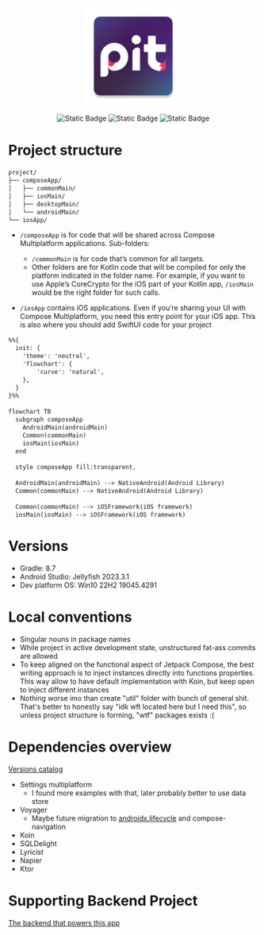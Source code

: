 <p align="center">
    <img src="composeApp/src/main/res/mipmap-xxxhdpi/ic_icon.webp" height="200px"  alt="project logo"/>
</p>
<p align="center">
    <img alt="Static Badge" src="https://img.shields.io/badge/android-gray?logo=android">
    <img alt="Static Badge" src="https://img.shields.io/badge/windows-gray?logo=windows&logoColor=blue">
    <img alt="Static Badge" src="https://img.shields.io/badge/linux-gray?logo=linux">
</p>

# Project structure

```
project/
├── composeApp/
│   ├── commonMain/
│   ├── iosMain/
│   ├── desktopMain/
│   └── androidMain/
└── iosApp/
```

* `/composeApp` is for code that will be shared across Compose Multiplatform applications.
  Sub-folders:
    - `/commonMain` is for code that’s common for all targets.
    - Other folders are for Kotlin code that will be compiled for only the platform indicated in the
      folder name.
      For example, if you want to use Apple’s CoreCrypto for the iOS part of your Kotlin app,
      `/iosMain` would be the right folder for such calls.

* `/iosApp` contains iOS applications. Even if you’re sharing your UI with Compose Multiplatform,
  you need this entry point for your iOS app. This is also where you should add SwiftUI code for
  your project

```mermaid
%%{
  init: {
    'theme': 'neutral',
    'flowchart': { 
        'curve': 'natural',
    },
  }
}%%

flowchart TB
  subgraph composeApp
    AndroidMain(androidMain)
    Common(commonMain)
    iosMain(iosMain)
  end

  style composeApp fill:transparent, 

  AndroidMain(androidMain) --> NativeAndroid(Android Library)
  Common(commonMain) --> NativeAndroid(Android Library)

  Common(commonMain) --> iOSFramework(iOS framework)
  iosMain(iosMain) --> iOSFramework(iOS framework)
```

# Versions

- Gradle: 8.7
- Android Studio: Jellyfish 2023.3.1
- Dev platform OS: Win10 22H2 19045.4291

# Local conventions

- Singular nouns in package names
- While project in active development state, unstructured fat-ass commits are allowed
- To keep aligned on the functional aspect of Jetpack Compose, the best writing approach is to
  inject instances directly into functions properties. This way allow to have default implementation
  with Koin, but keep open to inject different instances
- Nothing worse imo than create "util" folder with bunch of general shit. That's better to honestly
  say "idk wft located here but I need this", so unless project structure is forming, "wtf" packages
  exists :(

# Dependencies overview

[Versions catalog](/gradle/libs.versions.toml)

- Settings multiplatform
    - I found more examples with that, later probably better to use data store
- Voyager
    - Maybe future migration
      to [androidx.lifecycle](https://developer.android.com/jetpack/androidx/releases/lifecycle) and
      compose-navigation
- Koin
- SQLDelight
- Lyricist
- Napier
- Ktor

# Supporting Backend Project

[The backend that powers this app](https://github.com/Smart-Health-LLC/server)